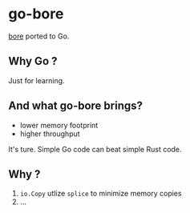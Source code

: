 # go-bore

[bore](https://github.com/ekzhang/bore) ported to Go.

## Why Go ?

Just for learning.

## And what go-bore brings?

- lower memory footprint 
- higher throughput

It's ture. Simple Go code can beat simple Rust code.

## Why ?

1. `io.Copy` utlize `splice` to minimize memory copies
2.  ...
